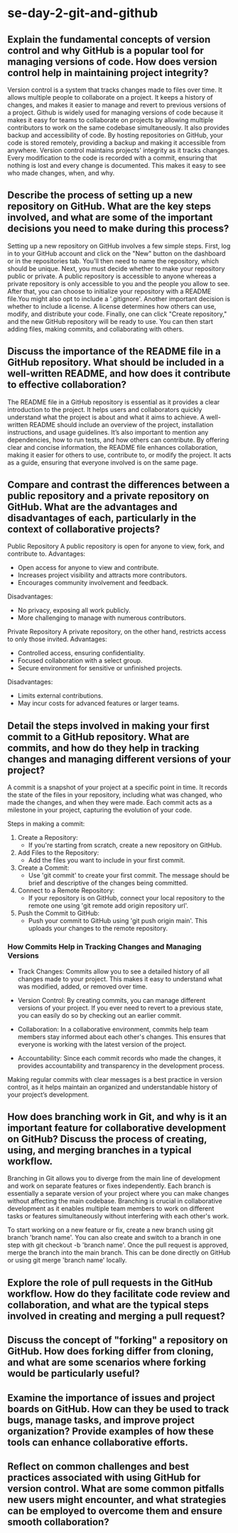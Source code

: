 # se-day-2-git-and-github

## Explain the fundamental concepts of version control and why GitHub is a popular tool for managing versions of code. How does version control help in maintaining project integrity?

Version control is a system that tracks changes made to files over time. It allows multiple people to collaborate on a project. It keeps a history of changes, and makes it easier to manage and revert to previous versions of a project.
Github is widely used for managing versions of code because it makes it easy for teams to collaborate on projects by allowing multiple contributors to work on the same codebase simultaneously. It also provides backup and accessibility of code. By hosting repositories on GitHub, your code is stored remotely, providing a backup and making it accessible from anywhere.
Version control maintains projects' integrity as it tracks changes. Every modification to the code is recorded with a commit, ensuring that nothing is lost and every change is documented. This makes it easy to see who made changes, when, and why.

## Describe the process of setting up a new repository on GitHub. What are the key steps involved, and what are some of the important decisions you need to make during this process?

Setting up a new repository on GitHub involves a few simple steps. First, log in to your GitHub account and click on the "New" button on the dashboard or in the repositories tab. You'll then need to name the repository, which should be unique.
Next, you must decide whether to make your repository public or private. A public repository is accessible to anyone whereas a private repository is only accessible to you and the people you allow to see.
After that, you can choose to initialize your repository with a README file.You might also opt to include a '.gitignore'.
Another important decision is whether to include a license. A license determines how others can use, modify, and distribute your code.
Finally, one can click "Create repository," and the new GitHub repository will be ready to use. You can then start adding files, making commits, and collaborating with others.

## Discuss the importance of the README file in a GitHub repository. What should be included in a well-written README, and how does it contribute to effective collaboration?

The README file in a GitHub repository is essential as it provides a clear introduction to the project. It helps users and collaborators quickly understand what the project is about and what it aims to achieve.
A well-written README should include an overview of the project, installation instructions, and usage guidelines. It’s also important to mention any dependencies, how to run tests, and how others can contribute.
By offering clear and concise information, the README file enhances collaboration, making it easier for others to use, contribute to, or modify the project. It acts as a guide, ensuring that everyone involved is on the same page.

## Compare and contrast the differences between a public repository and a private repository on GitHub. What are the advantages and disadvantages of each, particularly in the context of collaborative projects?

Public Repository
A public repository is open for anyone to view, fork, and contribute to.
Advantages:
- Open access for anyone to view and contribute.
- Increases project visibility and attracts more contributors.
- Encourages community involvement and feedback.

Disadvantages:
- No privacy, exposing all work publicly.
- More challenging to manage with numerous contributors.

Private Repository
A private repository, on the other hand, restricts access to only those invited.
Advantages:
- Controlled access, ensuring confidentiality.
- Focused collaboration with a select group.
- Secure environment for sensitive or unfinished projects.

Disadvantages:
- Limits external contributions.
- May incur costs for advanced features or larger teams.

## Detail the steps involved in making your first commit to a GitHub repository. What are commits, and how do they help in tracking changes and managing different versions of your project?

A commit is a snapshot of your project at a specific point in time. It records the state of the files in your repository, including what was changed, who made the changes, and when they were made. Each commit acts as a milestone in your project, capturing the evolution of your code.

Steps in making a commit:

1. Create a Repository:
   - If you're starting from scratch, create a new repository on GitHub.
2. Add Files to the Repository:
   - Add the files you want to include in your first commit.
3. Create a Commit:
   - Use 'git commit' to create your first commit. The message should be brief and descriptive of the changes being committed.
4. Connect to a Remote Repository:
   - If your repository is on GitHub, connect your local repository to the remote one using 'git remote add origin repository url'.
5. Push the Commit to GitHub:
   - Push your commit to GitHub using 'git push origin main'. This uploads your changes to the remote repository.

### How Commits Help in Tracking Changes and Managing Versions

- Track Changes: Commits allow you to see a detailed history of all changes made to your project. This makes it easy to understand what was modified, added, or removed over time.
  
- Version Control: By creating commits, you can manage different versions of your project. If you ever need to revert to a previous state, you can easily do so by checking out an earlier commit.
  
- Collaboration: In a collaborative environment, commits help team members stay informed about each other's changes. This ensures that everyone is working with the latest version of the project.

- Accountability: Since each commit records who made the changes, it provides accountability and transparency in the development process.

Making regular commits with clear messages is a best practice in version control, as it helps maintain an organized and understandable history of your project’s development.

## How does branching work in Git, and why is it an important feature for collaborative development on GitHub? Discuss the process of creating, using, and merging branches in a typical workflow.

Branching in Git allows you to diverge from the main line of development and work on separate features or fixes independently. Each branch is essentially a separate version of your project where you can make changes without affecting the main codebase. Branching is crucial in collaborative development as it enables multiple team members to work on different tasks or features simultaneously without interfering with each other's work.

To start working on a new feature or fix, create a new branch using git branch 'branch name'. You can also create and switch to a branch in one step with git checkout -b 'branch name'. Once the pull request is approved, merge the branch into the main branch. This can be done directly on GitHub or using git merge 'branch name' locally.

## Explore the role of pull requests in the GitHub workflow. How do they facilitate code review and collaboration, and what are the typical steps involved in creating and merging a pull request?

## Discuss the concept of "forking" a repository on GitHub. How does forking differ from cloning, and what are some scenarios where forking would be particularly useful?

## Examine the importance of issues and project boards on GitHub. How can they be used to track bugs, manage tasks, and improve project organization? Provide examples of how these tools can enhance collaborative efforts.

## Reflect on common challenges and best practices associated with using GitHub for version control. What are some common pitfalls new users might encounter, and what strategies can be employed to overcome them and ensure smooth collaboration?
